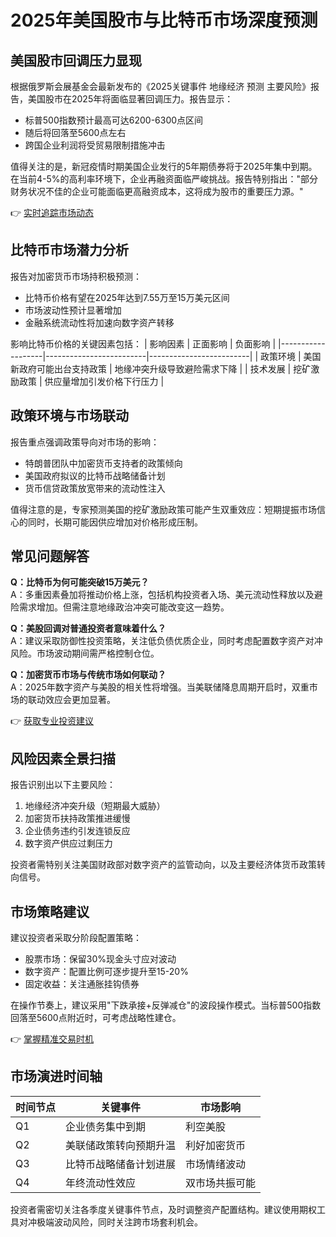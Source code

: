# 2025年美国股市与比特币市场深度预测

## 美国股市回调压力显现
根据俄罗斯会展基金会最新发布的《2025关键事件 地缘经济 预测 主要风险》报告，美国股市在2025年将面临显著回调压力。报告显示：
- 标普500指数预计最高可达6200-6300点区间
- 随后将回落至5600点左右
- 跨国企业利润将受贸易限制措施冲击

值得关注的是，新冠疫情时期美国企业发行的5年期债券将于2025年集中到期。在当前4-5%的高利率环境下，企业再融资面临严峻挑战。报告特别指出："部分财务状况不佳的企业可能面临更高融资成本，这将成为股市的重要压力源。"

👉 [实时追踪市场动态](https://bit.ly/okx_welcome)

## 比特币市场潜力分析
报告对加密货币市场持积极预测：
- 比特币价格有望在2025年达到7.55万至15万美元区间
- 市场波动性预计显著增加
- 金融系统流动性将加速向数字资产转移

影响比特币价格的关键因素包括：
| 影响因素          | 正面影响                | 负面影响                |
|-------------------|-------------------------|-------------------------|
| 政策环境          | 美国新政府可能出台支持政策 | 地缘冲突升级导致避险需求下降 |
| 技术发展          | 挖矿激励政策             | 供应量增加引发价格下行压力 |

## 政策环境与市场联动
报告重点强调政策导向对市场的影响：
- 特朗普团队中加密货币支持者的政策倾向
- 美国政府拟议的比特币战略储备计划
- 货币信贷政策放宽带来的流动性注入

值得注意的是，专家预测美国的挖矿激励政策可能产生双重效应：短期提振市场信心的同时，长期可能因供应增加对价格形成压制。

## 常见问题解答
**Q：比特币为何可能突破15万美元？**  
A：多重因素叠加将推动价格上涨，包括机构投资者入场、美元流动性释放以及避险需求增加。但需注意地缘政治冲突可能改变这一趋势。

**Q：美股回调对普通投资者意味着什么？**  
A：建议采取防御性投资策略，关注低负债优质企业，同时考虑配置数字资产对冲风险。市场波动期间需严格控制仓位。

**Q：加密货币市场与传统市场如何联动？**  
A：2025年数字资产与美股的相关性将增强。当美联储降息周期开启时，双重市场的联动效应会更加显著。

👉 [获取专业投资建议](https://bit.ly/okx_welcome)

## 风险因素全景扫描
报告识别出以下主要风险：
1. 地缘经济冲突升级（短期最大威胁）
2. 加密货币扶持政策推进缓慢
3. 企业债务违约引发连锁反应
4. 数字资产供应过剩压力

投资者需特别关注美国财政部对数字资产的监管动向，以及主要经济体货币政策转向信号。

## 市场策略建议
建议投资者采取分阶段配置策略：
- 股票市场：保留30%现金头寸应对波动
- 数字资产：配置比例可逐步提升至15-20%
- 固定收益：关注通胀挂钩债券

在操作节奏上，建议采用"下跌承接+反弹减仓"的波段操作模式。当标普500指数回落至5600点附近时，可考虑战略性建仓。

👉 [掌握精准交易时机](https://bit.ly/okx_welcome)

## 市场演进时间轴
| 时间节点 | 关键事件                  | 市场影响          |
|----------|---------------------------|-------------------|
| Q1       | 企业债务集中到期          | 利空美股          |
| Q2       | 美联储政策转向预期升温    | 利好加密货币      |
| Q3       | 比特币战略储备计划进展    | 市场情绪波动      |
| Q4       | 年终流动性效应            | 双市场共振可能    |

投资者需密切关注各季度关键事件节点，及时调整资产配置结构。建议使用期权工具对冲极端波动风险，同时关注跨市场套利机会。
